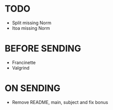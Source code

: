 # TODO
- Split missing Norm
- Itoa missing Norm

# BEFORE SENDING
- Francinette
- Valgrind

# ON SENDING
- Remove README, main, subject and fix bonus
